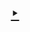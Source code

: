 <h1 align=center>
  <a href=https://ShivaShirsath.github.io/cuSucceed>
    ‣
  </a>
</h1>

<!--

<h1>Hello</h1>
<style>
  h1{
    color:red;
  }
</style>
<script>
document.write(`
<marquee>Hello</marquee>
`);
</script>

-->
